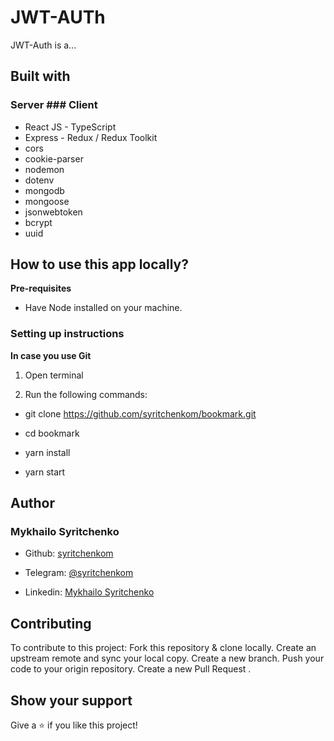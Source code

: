 # JWT-AUTh

JWT-Auth is a...

## Built with
### Server                              ### Client
- React JS                              - TypeScript
- Express                               - Redux / Redux Toolkit
- cors
- cookie-parser
- nodemon
- dotenv
- mongodb
- mongoose
- jsonwebtoken
- bcrypt
- uuid

## How to use this app locally?

**Pre-requisites**

- Have Node installed on your machine.

### Setting up instructions

**In case you use Git**

1. Open terminal

2. Run the following commands:

- git clone https://github.com/syritchenkom/bookmark.git

- cd bookmark

- yarn install

- yarn start

## Author

### Mykhailo Syritchenko

- Github: [syritchenkom](https://github.com/syritchenkom)

- Telegram: [@syritchenkom](https://t.me/syritchenkom)

- Linkedin: [Mykhailo Syritchenko](https://www.linkedin.com/in/syritchenko/)

## Contributing

To contribute to this project:
Fork this repository & clone locally.
Create an upstream remote and sync your local copy.
Create a new branch.
Push your code to your origin repository.
Create a new Pull Request .

## Show your support

Give a ⭐️ if you like this project!
